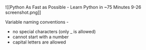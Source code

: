 ![[Python As Fast as Possible - Learn Python in ~75 Minutes 9-26 screenshot.png]]

Variable naming conventions -
- no special characters (only _ is allowed) 
- cannot start with a number 
- capital letters are allowed
